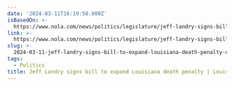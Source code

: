 ```yaml
---
date: '2024-03-11T16:19:50.000Z'
isBasedOn: >-
  https://www.nola.com/news/politics/legislature/jeff-landry-signs-bill-to-expand-louisiana-death-penalty/article_9b33b116-da5d-11ee-a325-3f26b93ed77e.html
link: >-
  https://www.nola.com/news/politics/legislature/jeff-landry-signs-bill-to-expand-louisiana-death-penalty/article_9b33b116-da5d-11ee-a325-3f26b93ed77e.html
slug: >-
  2024-03-11-jeff-landry-signs-bill-to-expand-louisiana-death-penalty-or-louisiana-politi
tags:
  - Politics
title: Jeff Landry signs bill to expand Louisiana death penalty | Louisiana Politi
---
```


